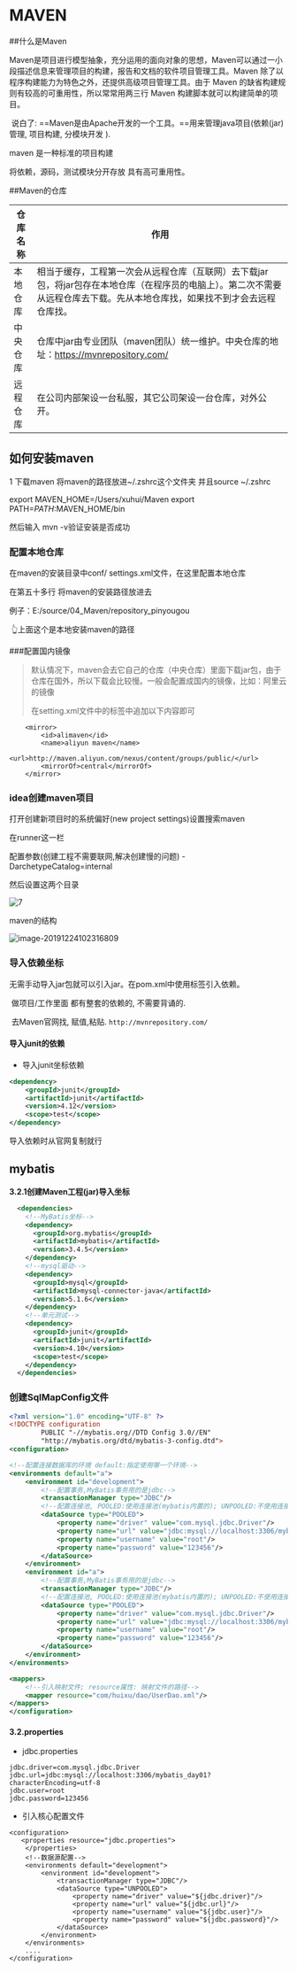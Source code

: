 # MAVEN

##什么是Maven

​	Maven是项目进行模型抽象，充分运用的面向对象的思想，Maven可以通过一小段描述信息来管理项目的构建，报告和文档的软件项目管理工具。Maven 除了以程序构建能力为特色之外，还提供高级项目管理工具。由于 Maven 的缺省构建规则有较高的可重用性，所以常常用两三行 Maven 构建脚本就可以构建简单的项目。

​	说白了: ==Maven是由Apache开发的一个工具。==用来管理java项目(依赖(jar)管理, 项目构建, 分模块开发 ).

maven 是一种标准的项目构建

将依赖，源码，测试模块分开存放 具有高可重用性。



##Maven的仓库

| 仓库名称 | 作用                                                         |
| -------- | ------------------------------------------------------------ |
| 本地仓库 | 相当于缓存，工程第一次会从远程仓库（互联网）去下载jar 包，将jar包存在本地仓库（在程序员的电脑上）。第二次不需要从远程仓库去下载。先从本地仓库找，如果找不到才会去远程仓库找。 |
| 中央仓库 | 仓库中jar由专业团队（maven团队）统一维护。中央仓库的地址：https://mvnrepository.com/ |
| 远程仓库 | 在公司内部架设一台私服，其它公司架设一台仓库，对外公开。     |

## 如何安装maven

1 下载maven 将maven的路径放进~/.zshrc这个文件夹 并且source  ~/.zshrc

export MAVEN_HOME=/Users/xuhui/Maven
export PATH=$PATH:$MAVEN_HOME/bin

然后输入 mvn -v验证安装是否成功

### 配置本地仓库

在maven的安装目录中conf/ settings.xml文件，在这里配置本地仓库

在第五十多行 将maven的安装路径放进去

  例子：<localRepository>E:/source/04_Maven/repository_pinyougou</localRepository>

​															👆上面这个是本地安装maven的路径

###配置国内镜像

> 默认情况下，maven会去它自己的仓库（中央仓库）里面下载jar包，由于仓库在国外，所以下载会比较慢。一般会配置成国内的镜像，比如：阿里云的镜像
>
> 在setting.xml文件中的<mirrors>标签中追加以下内容即可

  		<mirror>
  	        <id>alimaven</id>
  	        <name>aliyun maven</name>
  	        <url>http://maven.aliyun.com/nexus/content/groups/public/</url>
  	        <mirrorOf>central</mirrorOf>
  	    </mirror>

### idea创建maven项目

打开创建新项目时的系统偏好(new project settings)设置搜索maven

在runner这一栏

配置参数(创建工程不需要联网,解决创建慢的问题)  -DarchetypeCatalog=internal



然后设置这两个目录

![7](/Users/xuhui/Desktop/就业班资料/就业班预习PPT/预习3/day19-maven和mybatis/01_笔记/img/7.png)





maven的结构

![image-20191224102316809](/Users/xuhui/Desktop/就业班资料/就业班预习PPT/预习3/day19-maven和mybatis/01_笔记/img/image-20191224102316809.png)

### 导入依赖坐标

无需手动导入jar包就可以引入jar。在pom.xml中使用<dependency>标签引入依赖。

​	做项目/工作里面 都有整套的依赖的, 不需要背诵的. 

​	去Maven官网找, 赋值,粘贴.  `http://mvnrepository.com/`

#### 导入junit的依赖

- 导入junit坐标依赖

```xml
<dependency>
    <groupId>junit</groupId>
    <artifactId>junit</artifactId>
    <version>4.12</version>
    <scope>test</scope>
</dependency>
```

导入依赖时从官网复制就行 





## mybatis

**3.2.1创建Maven工程(jar)导入坐标**

```xml
  <dependencies>
    <!--MyBatis坐标-->
    <dependency>
      <groupId>org.mybatis</groupId>
      <artifactId>mybatis</artifactId>
      <version>3.4.5</version>
    </dependency>
    <!--mysql驱动-->
    <dependency>
      <groupId>mysql</groupId>
      <artifactId>mysql-connector-java</artifactId>
      <version>5.1.6</version>
    </dependency>
  	<!--单元测试-->
    <dependency>
      <groupId>junit</groupId>
      <artifactId>junit</artifactId>
      <version>4.10</version>
      <scope>test</scope>
    </dependency>
  </dependencies>
```

### 创建SqlMapConfig文件






```xml
<?xml version="1.0" encoding="UTF-8" ?>
<!DOCTYPE configuration
        PUBLIC "-//mybatis.org//DTD Config 3.0//EN"
        "http://mybatis.org/dtd/mybatis-3-config.dtd">
<configuration>

<!--配置连接数据库的环境 default:指定使用哪一个环境-->
<environments default="a">
    <environment id="development">
        <!--配置事务,MyBatis事务用的是jdbc-->
        <transactionManager type="JDBC"/>
        <!--配置连接池, POOLED:使用连接池(mybatis内置的); UNPOOLED:不使用连接池-->
        <dataSource type="POOLED">
            <property name="driver" value="com.mysql.jdbc.Driver"/>
            <property name="url" value="jdbc:mysql://localhost:3306/mybatis_day01?characterEncoding=utf-8"/>
            <property name="username" value="root"/>
            <property name="password" value="123456"/>
        </dataSource>
    </environment>
    <environment id="a">
        <!--配置事务,MyBatis事务用的是jdbc-->
        <transactionManager type="JDBC"/>
        <!--配置连接池, POOLED:使用连接池(mybatis内置的); UNPOOLED:不使用连接池-->
        <dataSource type="POOLED">
            <property name="driver" value="com.mysql.jdbc.Driver"/>
            <property name="url" value="jdbc:mysql://localhost:3306/mybatis_day02?characterEncoding=utf-8"/>
            <property name="username" value="root"/>
            <property name="password" value="123456"/>
        </dataSource>
    </environment>
</environments>

<mappers>
    <!--引入映射文件; resource属性: 映射文件的路径-->
    <mapper resource="com/huixu/dao/UserDao.xml"/>
</mappers>
</configuration>
```
#### 3.2.properties

- jdbc.properties

```properties
jdbc.driver=com.mysql.jdbc.Driver
jdbc.url=jdbc:mysql://localhost:3306/mybatis_day01?characterEncoding=utf-8
jdbc.user=root
jdbc.password=123456
```

+ 引入核心配置文件

```properties
<configuration>
   <properties resource="jdbc.properties">
    </properties>
    <!--数据源配置-->
    <environments default="development">
        <environment id="development">
            <transactionManager type="JDBC"/>
            <dataSource type="UNPOOLED">
                <property name="driver" value="${jdbc.driver}"/>
                <property name="url" value="${jdbc.url}"/>
                <property name="username" value="${jdbc.user}"/>
                <property name="password" value="${jdbc.password}"/>
            </dataSource>
        </environment>
    </environments>
    ....
</configuration>
```

